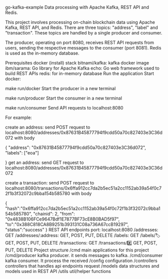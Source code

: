 [//]: # (https://github.com/zoey-t/go-kafka-example/blob/main/README.md)
go-kafka-example
Data processing with Apache Kafka, REST API and Redis.

This project involves processing on-chain blockchain data using Apache Kafka, REST API, and Redis. There are three topics: "address", "label" and "transaction". These topics are handled by a single producer and consumer.

The producer, operating on port 8080, receives REST API requests from users, sending the respective messages to the consumer (port 8081). Redis is used as the in-memory database.

Prerequisites
docker (install)
stack
bitnami/kafka: kafka docker image
ibm/sarama: Go library for Apache Kafka
echo: Go web framework used to build REST APIs
redis: for in-memory database
Run the application
Start docker:

make run/docker
Start the producer in a new terminal

make run/producer
Start the consumer in a new terminal

make run/consumer
Send API requests to localhost:8080

For example:

create an address: send POST request to localhost:8080/addresses/0x87631B45877794f9cdd50a70c827403e3C36d072 with body

{
"address": "0x87631B45877794f9cdd50a70c827403e3C36d072",
"labels": ["eoa"]

}
get an address: send GET request to localhost:8080/addresses/0x87631B45877794f9cdd50a70c827403e3C36d072

create a transaction: send POST request to localhost:8080/transactions/0x6ffa912cc7da2b5ec51a2cc1152ab39a54f0c72f1b3f32072c9bba154b585780 with body

{
"hash":"0x6ffa912cc7da2b5ec51a2cc1152ab39a54f0c72f1b3f32072c9bba154b585780",
"chainid": 2,
"from": "0x4838B106FCe9647Bdf1E7877BF73cE8B0BAD5f97",
"to":"0x388C818CA8B9251b393131C08a736A67ccB19297",
"status":"success"
}
REST API endpoints
port: localhost:8080
/addresses: GET
/addresses/:address: GET, POST, PUT, DELETE
/labels: GET
/labels/:label: GET, POST, PUT, DELETE
/transactions: GET
/transactions/:hash: GET, POST, PUT, DELETE
Project structure
/cmd main applications for this project
/cmd/producer kafka producer. it sends messages to kafka.
/cmd/consumer kafka consumer. It process the received
/config configuration
/controllers controllers that handles api endpoints request
/models data structures and models used in REST API
/utils util/helper functions